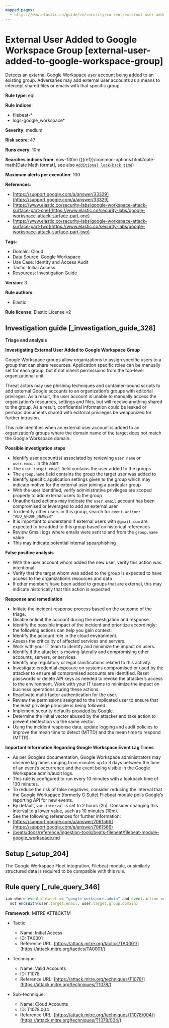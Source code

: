```yaml
---
mapped_pages:
  - https://www.elastic.co/guide/en/security/current/external-user-added-to-google-workspace-group.html
---
```


# External User Added to Google Workspace Group [external-user-added-to-google-workspace-group]

Detects an external Google Workspace user account being added to an existing group. Adversaries may add external user accounts as a means to intercept shared files or emails with that specific group.

**Rule type**: eql

**Rule indices**:

* filebeat-*
* logs-google_workspace*

**Severity**: medium

**Risk score**: 47

**Runs every**: 10m

**Searches indices from**: now-130m ({{ref}}/common-options.html#date-math[Date Math format], see also [`Additional look-back time`](docs-content://solutions/security/detect-and-alert/create-detection-rule.md#rule-schedule))

**Maximum alerts per execution**: 100

**References**:

* [https://support.google.com/a/answer/33329](https://support.google.com/a/answer/33329)
* [https://www.elastic.co/security-labs/google-workspace-attack-surface-part-one](https://www.elastic.co/security-labs/google-workspace-attack-surface-part-one)
* [https://www.elastic.co/security-labs/google-workspace-attack-surface-part-two](https://www.elastic.co/security-labs/google-workspace-attack-surface-part-two)

**Tags**:

* Domain: Cloud
* Data Source: Google Workspace
* Use Case: Identity and Access Audit
* Tactic: Initial Access
* Resources: Investigation Guide

**Version**: 3

**Rule authors**:

* Elastic

**Rule license**: Elastic License v2

## Investigation guide [_investigation_guide_328]

**Triage and analysis**

**Investigating External User Added to Google Workspace Group**

Google Workspace groups allow organizations to assign specific users to a group that can share resources. Application specific roles can be manually set for each group, but if not inherit permissions from the top-level organizational unit.

Threat actors may use phishing techniques and container-bound scripts to add external Google accounts to an organization’s groups with editorial privileges. As a result, the user account is unable to manually access the organization’s resources, settings and files, but will receive anything shared to the group. As a result, confidential information could be leaked or perhaps documents shared with editorial privileges be weaponized for further intrusion.

This rule identifies when an external user account is added to an organization’s groups where the domain name of the target does not match the Google Workspace domain.

**Possible investigation steps**

* Identify user account(s) associated by reviewing `user.name` or `user.email` in the alert
* The `user.target.email` field contains the user added to the groups
* The `group.name` field contains the group the target user was added to
* Identify specific application settings given to the group which may indicate motive for the external user joining a particular group
* With the user identified, verify administrative privileges are scoped properly to add external users to the group
* Unauthorized actions may indicate the `user.email` account has been compromised or leveraged to add an external user
* To identify other users in this group, search for `event.action: "ADD_GROUP_MEMBER"`
* It is important to understand if external users with `@gmail.com` are expected to be added to this group based on historical references
* Review Gmail logs where emails were sent to and from the `group.name` value
* This may indicate potential internal spearphishing

**False positive analysis**

* With the user account whom added the new user, verify this action was intentional
* Verify that the target whom was added to the group is expected to have access to the organization’s resources and data
* If other members have been added to groups that are external, this may indicate historically that this action is expected

**Response and remediation**

* Initiate the incident response process based on the outcome of the triage.
* Disable or limit the account during the investigation and response.
* Identify the possible impact of the incident and prioritize accordingly; the following actions can help you gain context:
* Identify the account role in the cloud environment.
* Assess the criticality of affected services and servers.
* Work with your IT team to identify and minimize the impact on users.
* Identify if the attacker is moving laterally and compromising other accounts, servers, or services.
* Identify any regulatory or legal ramifications related to this activity.
* Investigate credential exposure on systems compromised or used by the attacker to ensure all compromised accounts are identified. Reset passwords or delete API keys as needed to revoke the attacker’s access to the environment. Work with your IT teams to minimize the impact on business operations during these actions.
* Reactivate multi-factor authentication for the user.
* Review the permissions assigned to the implicated user to ensure that the least privilege principle is being followed.
* Implement security defaults [provided by Google](https://cloud.google.com/security-command-center/docs/how-to-investigate-threats).
* Determine the initial vector abused by the attacker and take action to prevent reinfection via the same vector.
* Using the incident response data, update logging and audit policies to improve the mean time to detect (MTTD) and the mean time to respond (MTTR).

**Important Information Regarding Google Workspace Event Lag Times**

* As per Google’s documentation, Google Workspace administrators may observe lag times ranging from minutes up to 3 days between the time of an event’s occurrence and the event being visible in the Google Workspace admin/audit logs.
* This rule is configured to run every 10 minutes with a lookback time of 130 minutes.
* To reduce the risk of false negatives, consider reducing the interval that the Google Workspace (formerly G Suite) Filebeat module polls Google’s reporting API for new events.
* By default, `var.interval` is set to 2 hours (2h). Consider changing this interval to a lower value, such as 10 minutes (10m).
* See the following references for further information:
* [https://support.google.com/a/answer/7061566](https://support.google.com/a/answer/7061566)
* [/beats/docs/reference/ingestion-tools/beats-filebeat/filebeat-module-google_workspace.md](beats://reference/filebeat/filebeat-module-google_workspace.md)


## Setup [_setup_204]

The Google Workspace Fleet integration, Filebeat module, or similarly structured data is required to be compatible with this rule.


## Rule query [_rule_query_346]

```js
iam where event.dataset == "google_workspace.admin" and event.action == "ADD_GROUP_MEMBER" and
  not endsWith(user.target.email, user.target.group.domain)
```

**Framework**: MITRE ATT&CKTM

* Tactic:

    * Name: Initial Access
    * ID: TA0001
    * Reference URL: [https://attack.mitre.org/tactics/TA0001/](https://attack.mitre.org/tactics/TA0001/)

* Technique:

    * Name: Valid Accounts
    * ID: T1078
    * Reference URL: [https://attack.mitre.org/techniques/T1078/](https://attack.mitre.org/techniques/T1078/)

* Sub-technique:

    * Name: Cloud Accounts
    * ID: T1078.004
    * Reference URL: [https://attack.mitre.org/techniques/T1078/004/](https://attack.mitre.org/techniques/T1078/004/)



